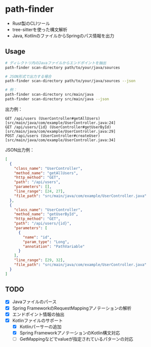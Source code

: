 # path-finder

- Rust製のCLIツール
- tree-sitterを使った構文解析
- Java, KotlinのファイルからSpringのパス情報を出力

## Usage

```bash
# ディレクトリ内のJavaファイルからエンドポイントを抽出
path-finder scan-directory path/to/your/java/sources

# JSON形式で出力する場合
path-finder scan-directory path/to/your/java/sources --json

# 例：
path-finder scan-directory src/main/java
path-finder scan-directory src/main/java --json
```

出力例：
```
GET /api/users (UserController#getAllUsers) [src/main/java/com/example/UserController.java:24]
GET /api/users/{id} (UserController#getUserById) [src/main/java/com/example/UserController.java:29]
POST /api/users (UserController#createUser) [src/main/java/com/example/UserController.java:34]
```

JSON出力例：
```json
[
  {
    "class_name": "UserController",
    "method_name": "getAllUsers",
    "http_method": "GET",
    "path": "/api/users",
    "parameters": [],
    "line_range": [24, 27],
    "file_path": "src/main/java/com/example/UserController.java"
  },
  {
    "class_name": "UserController",
    "method_name": "getUserById",
    "http_method": "GET",
    "path": "/api/users/{id}",
    "parameters": [
      {
        "name": "id",
        "param_type": "Long",
        "annotation": "PathVariable"
      }
    ],
    "line_range": [29, 32],
    "file_path": "src/main/java/com/example/UserController.java"
  }
]
```

## TODO

- [x] Javaファイルのパース
- [x] Spring FrameworkのRequestMappingアノテーションの解析
- [x] エンドポイント情報の抽出
- [x] Kotlinファイルのサポート
  - [x] Kotlinパーサーの追加
  - [x] Spring FrameworkアノテーションのKotlin構文対応
  - [ ] GetMappingなどでvalueが指定されているパターンの対応
